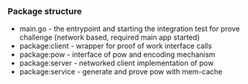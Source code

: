 ### Package structure

- main.go - the entrypoint and starting the integration test for prove challenge (network based, required main app started)
- package:client - wrapper for proof of work interface calls
- package:pow - interface of pow and encoding mechanism
- package:server - networked client implementation of pow
- package:service - generate and prove pow with mem-cache